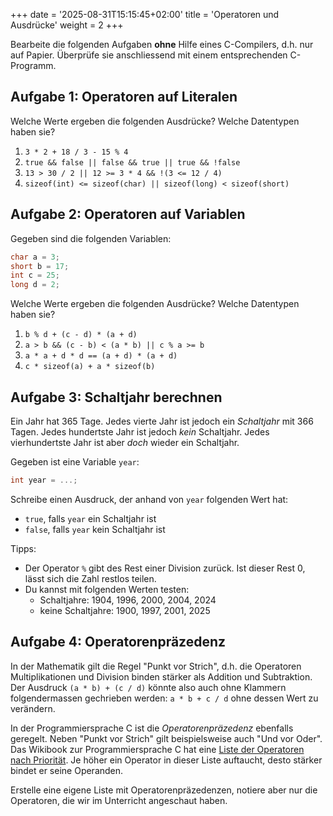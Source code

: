 +++
date = '2025-08-31T15:15:45+02:00'
title = 'Operatoren und Ausdrücke'
weight = 2
+++

Bearbeite die folgenden Aufgaben **ohne** Hilfe eines C-Compilers, d.h. nur auf Papier. Überprüfe sie anschliessend mit einem entsprechenden C-Programm.

## Aufgabe 1: Operatoren auf Literalen

Welche Werte ergeben die folgenden Ausdrücke? Welche Datentypen haben sie?

1. `3 * 2 + 18 / 3 - 15 % 4`
1. `true && false || false && true || true && !false`
1. `13 > 30 / 2 || 12 >= 3 * 4 && !(3 <= 12 / 4)`
1. `sizeof(int) <= sizeof(char) || sizeof(long) < sizeof(short)`

## Aufgabe 2: Operatoren auf Variablen

Gegeben sind die folgenden Variablen:

```c
char a = 3;
short b = 17;
int c = 25;
long d = 2;
```

Welche Werte ergeben die folgenden Ausdrücke? Welche Datentypen haben sie?

1. `b % d + (c - d) * (a + d)`
1. `a > b && (c - b) < (a * b) || c % a >= b`
1. `a * a + d * d == (a + d) * (a + d)`
1. `c * sizeof(a) + a * sizeof(b)`

## Aufgabe 3: Schaltjahr berechnen

Ein Jahr hat 365 Tage. Jedes vierte Jahr ist jedoch ein _Schaltjahr_ mit 366 Tagen. Jedes hundertste Jahr ist jedoch _kein_ Schaltjahr. Jedes vierhundertste Jahr ist aber _doch_ wieder ein Schaltjahr.

Gegeben ist eine Variable `year`:

```c
int year = ...;
```

Schreibe einen Ausdruck, der anhand von `year` folgenden Wert hat:

- `true`, falls `year` ein Schaltjahr ist
- `false`, falls `year` kein Schaltjahr ist

Tipps:

- Der Operator `%` gibt des Rest einer Division zurück. Ist dieser Rest 0, lässt sich die Zahl restlos teilen.
- Du kannst mit folgenden Werten testen:
    - Schaltjahre: 1904, 1996, 2000, 2004, 2024
    - keine Schaltjahre: 1900, 1997, 2001, 2025

## Aufgabe 4: Operatorenpräzedenz

In der Mathematik gilt die Regel "Punkt vor Strich", d.h. die Operatoren Multiplikationen und Division binden stärker als Addition und Subtraktion. Der Ausdruck `(a * b) + (c / d)` könnte also auch ohne Klammern folgendermassen gechrieben werden: `a * b + c / d` ohne dessen Wert zu verändern.

In der Programmiersprache C ist die _Operatorenpräzedenz_ ebenfalls geregelt. Neben "Punkt vor Strich" gilt beispielsweise auch "Und vor Oder". Das Wikibook zur Programmiersprache C hat eine [Liste der Operatoren nach Priorität](https://de.wikibooks.org/wiki/C-Programmierung:_Liste_der_Operatoren_nach_Priorit%C3%A4t). Je höher ein Operator in dieser Liste auftaucht, desto stärker bindet er seine Operanden.

Erstelle eine eigene Liste mit Operatorenpräzedenzen, notiere aber nur die Operatoren, die wir im Unterricht angeschaut haben.
